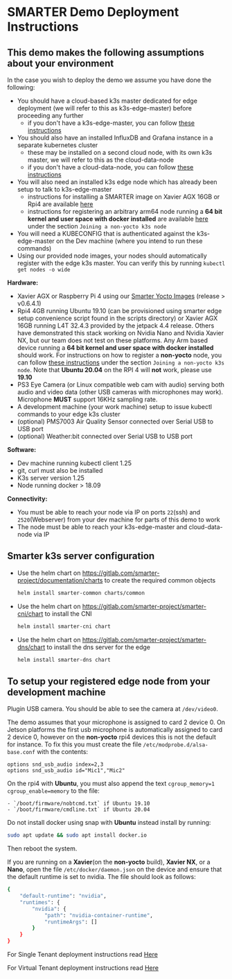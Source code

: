 # SMARTER Demo Deployment Instructions

## This demo makes the following assumptions about your environment

In the case you wish to deploy the demo we assume you have done the following:
- You should have a cloud-based k3s master dedicated for edge deployment (we will refer to this as k3s-edge-master) before proceeding any further
    - if you don't have a k3s-edge-master, you can follow [these instructions](./k3s-edge-master.md)
- You should also have an installed InfluxDB and Grafana instance in a separate kubernetes cluster
    - these may be installed on a second cloud node, with its own k3s master, we will refer to this as the cloud-data-node
    - if you don't have a cloud-data-node, you can follow [these instructions](./cloud-data-node.md)
- You will also need an installed k3s edge node which has already been setup to talk to k3s-edge-master
    - instructions for installing a SMARTER image on Xavier AGX 16GB or Rpi4 are available [here](http://gitlab.com/arm-research/smarter/smarter-yocto)
    - instructions for registering an arbitrary arm64 node running a **64 bit kernel and user space with docker installed** are available [here](./k3s-edge-master.md) under the section `Joining a non-yocto k3s node`
- You will need a KUBECONFIG that is authenticated against the k3s-edge-master on the Dev machine (where you intend to run these commands)
- Using our provided node images, your nodes should automatically register with the edge k3s master. You can verify this by running `kubectl get nodes -o wide`

**Hardware:** 
- Xavier AGX or Raspberry Pi 4 using our [Smarter Yocto Images](http://gitlab.com/arm-research/smarter/smarter-yocto) (release > v0.6.4.1)
- Rpi4 4GB running Ubuntu 19.10 (can be provisioned using smarter edge setup convenience script found in the scripts directory) or Xavier AGX 16GB running L4T 32.4.3 provided by the jetpack 4.4 release. Others have demonstrated this stack working on Nvidia Nano and Nvidia Xavier NX, but our team does not test on these platforms. Any Arm based device running a **64 bit kernel and user space with docker installed** should work. For instructions on how to register a **non-yocto** node, you can follow [these instructions](./k3s-edge-master.md) under the section `Joining a non-yocto k3s node`. Note that **Ubuntu 20.04** on the RPI 4 will **not** work, please use **19.10**
- PS3 Eye Camera (or Linux compatible web cam with audio) serving both audio and video data (other USB cameras with microphones may work). Microphone **MUST** support 16KHz sampling rate.
- A development machine (your work machine) setup to issue kubectl commands to your edge k3s cluster
- (optional) PMS7003 Air Quality Sensor connected over Serial USB to USB port
- (optional) Weather:bit connected over Serial USB to USB port

**Software:**
- Dev machine running kubectl client 1.25
- git, curl must also be installed
- K3s server version 1.25
- Node running docker > 18.09

**Connectivity:**
- You must be able to reach your node via IP on ports `22`(ssh) and `2520`(Webserver) from your dev machine for parts of this demo to work 
- The node must be able to reach your k3s-edge-master and cloud-data-node via IP

## Smarter k3s server configuration

- Use the helm chart on https://gitlab.com/smarter-project/documentation/charts to create the required common objects
   ```bash
   helm install smarter-common charts/common
   ```
- Use the helm chart on https://gitlab.com/smarter-project/smarter-cni/chart to install the CNI
   ```bash
   helm install smarter-cni chart
   ```
- Use the helm chart on https://gitlab.com/smarter-project/smarter-dns/chart to install the dns server for the edge
   ```bash
   helm install smarter-dns chart
   ```

## To setup your registered edge node from your development machine
Plugin USB camera. You should be able to see the camera at `/dev/video0`.

The demo assumes that your microphone is assigned to card 2 device 0. On Jetson platforms the first usb microphone is automatically assigned to card 2 device 0, however on the **non-yocto** rpi4 devices this is not the default for instance. To fix this you must create the file `/etc/modprobe.d/alsa-base.conf` with the contents:
```
options snd_usb_audio index=2,3
options snd_usb_audio id="Mic1","Mic2"
```

On the rpi4 with **Ubuntu**, you must also append the text `cgroup_memory=1 cgroup_enable=memory` to the file:
```
- `/boot/firmware/nobtcmd.txt` if Ubuntu 19.10
- `/boot/firmware/cmdline.txt` if Ubuntu 20.04
```

Do not install docker using snap with **Ubuntu** instead install by running:
```bash
sudo apt update && sudo apt install docker.io
```

Then reboot the system.

If you are running on a **Xavier**(on the **non-yocto** build), **Xavier NX**, or a **Nano**, open the file `/etc/docker/daemon.json` on the device and ensure that the default runtime is set to nvidia. The file should look as follows:
```bash
{
    "default-runtime": "nvidia",
    "runtimes": {
        "nvidia": {
            "path": "nvidia-container-runtime",
            "runtimeArgs": []
        }
    }
}
```

For Single Tenant deployment instructions read [Here](./SingleTenantREADME.md)

For Virtual Tenant deployment instructions read [Here](./VirtualTenantREADME.md)
